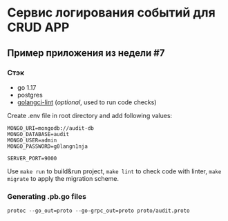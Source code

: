 # Сервис логирования событий для CRUD APP
## Пример приложения из недели #7

### Стэк
- go 1.17
- postgres
- [golangci-lint](https://github.com/golangci/golangci-lint) (<i>optional</i>, used to run code checks)

Create .env file in root directory and add following values:
```dotenv
MONGO_URI=mongodb://audit-db
MONGO_DATABASE=audit
MONGO_USER=admin
MONGO_PASSWORD=g0langn1nja

SERVER_PORT=9000
```

Use `make run` to build&run project, `make lint` to check code with linter, `make migrate` to apply the migration scheme.
### Generating .pb.go files
```protoc --go_out=proto --go-grpc_out=proto proto/audit.proto```

